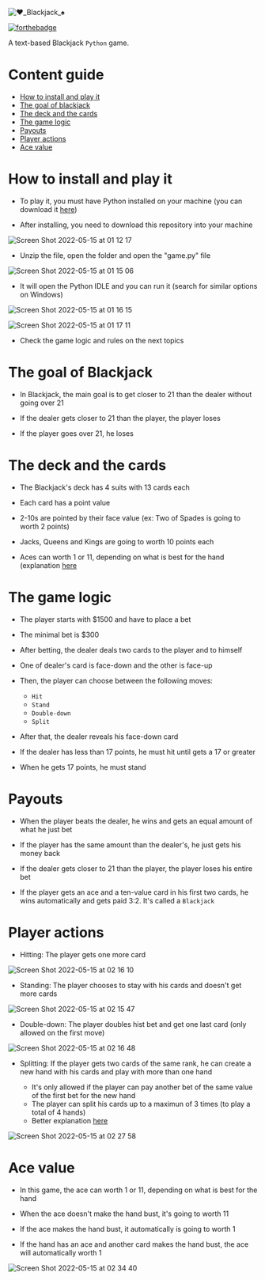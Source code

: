 ![♥️_Blackjack_♠️](https://user-images.githubusercontent.com/55687321/168387175-5fef5eb1-e057-4db4-9c31-81a9f18dbd3f.png)

[![forthebadge](https://forthebadge.com/images/badges/made-with-python.svg)](https://forthebadge.com)

A text-based Blackjack `Python` game.

# Content guide

- [How to install and play it](#How-to-install-and-play-it)
- [The goal of blackjack](#The-goal-of-Blackjack)
- [The deck and the cards](#The-deck-and-the-cards)
- [The game logic](#The-game-logic)
- [Payouts](#Payouts)
- [Player actions](#Player-actions)
- [Ace value](#Ace-value)

# How to install and play it

- To play it, you must have Python installed on your machine (you can download it [here](https://www.python.org/downloads/))

- After installing, you need to download this repository into your machine

![Screen Shot 2022-05-15 at 01 12 17](https://user-images.githubusercontent.com/55687321/168457048-c1617234-558c-4941-b390-21aa9e03a0b7.png)

- Unzip the file, open the folder and open the "game.py" file

![Screen Shot 2022-05-15 at 01 15 06](https://user-images.githubusercontent.com/55687321/168457135-70c6a4eb-1b15-485c-866f-9fab9dcb13aa.png)

- It will open the Python IDLE and you can run it (search for similar options on Windows)

![Screen Shot 2022-05-15 at 01 16 15](https://user-images.githubusercontent.com/55687321/168457153-1ee4f76b-a7f9-4935-829b-fc26b360da57.png)

![Screen Shot 2022-05-15 at 01 17 11](https://user-images.githubusercontent.com/55687321/168457159-6d1911ca-7ff4-4e46-a59d-4515b8ecdb56.png)

- Check the game logic and rules on the next topics

# The goal of Blackjack

- In Blackjack, the main goal is to get closer to 21 than the dealer without going over 21

- If the dealer gets closer to 21 than the player, the player loses

- If the player goes over 21, he loses

# The deck and the cards

- The Blackjack's deck has 4 suits with 13 cards each

- Each card has a point value

- 2-10s are pointed by their face value (ex: Two of Spades is going to worth
  2 points)

- Jacks, Queens and Kings are going to worth 10 points each
- Aces can worth 1 or 11, depending on what is best for the hand (explanation [here](#Ace-value)

# The game logic

- The player starts with $1500 and have to place a bet

- The minimal bet is $300

- After betting, the dealer deals two cards to the player and to himself

- One of dealer's card is face-down and the other is face-up

- Then, the player can choose between the following moves:

  - `Hit`
  - `Stand`
  - `Double-down`
  - `Split`

- After that, the dealer reveals his face-down card

- If the dealer has less than 17 points, he must hit until gets a 17 or greater

- When he gets 17 points, he must stand

# Payouts

- When the player beats the dealer, he wins and gets an equal amount of what he just bet

- If the player has the same amount than the dealer's, he just gets his money back

- If the dealer gets closer to 21 than the player, the player loses his entire bet

- If the player gets an ace and a ten-value card in his first two cards, he wins automatically and gets paid 3:2. It's called a `Blackjack`

# Player actions

- Hitting: The player gets one more card

![Screen Shot 2022-05-15 at 02 16 10](https://user-images.githubusercontent.com/55687321/168458375-2a483a53-7a21-4f2f-b739-770ec2af1224.png)

- Standing: The player chooses to stay with his cards and doesn't get more cards

![Screen Shot 2022-05-15 at 02 15 47](https://user-images.githubusercontent.com/55687321/168458370-cdf8af6e-f9cf-4a0e-887a-03ff60bb39a1.png)

- Double-down: The player doubles hist bet and get one last card (only allowed on the first move)

![Screen Shot 2022-05-15 at 02 16 48](https://user-images.githubusercontent.com/55687321/168458381-5b89fe90-2c1d-4795-b022-1f0ebba86bfd.png)

- Splitting: If the player gets two cards of the same rank, he can create a new hand with his cards and play with more than one hand

  - It's only allowed if the player can pay another bet of the same value of the first bet for the new hand
  - The player can split his cards up to a maximun of 3 times (to play a total of 4 hands)
  - Better explanation [here](https://www.youtube.com/watch?v=gh2FijxPo24)

![Screen Shot 2022-05-15 at 02 27 58](https://user-images.githubusercontent.com/55687321/168458556-c4dd7e2a-5133-40ee-9c08-8e459b04663c.png)

# Ace value

- In this game, the ace can worth 1 or 11, depending on what is best for the hand

- When the ace doesn't make the hand bust, it's going to worth 11

- If the ace makes the hand bust, it automatically is going to worth 1

- If the hand has an ace and another card makes the hand bust, the ace will automatically worth 1

![Screen Shot 2022-05-15 at 02 34 40](https://user-images.githubusercontent.com/55687321/168458711-ccaf9da0-a74d-44db-8095-89d6b8440e77.png)
